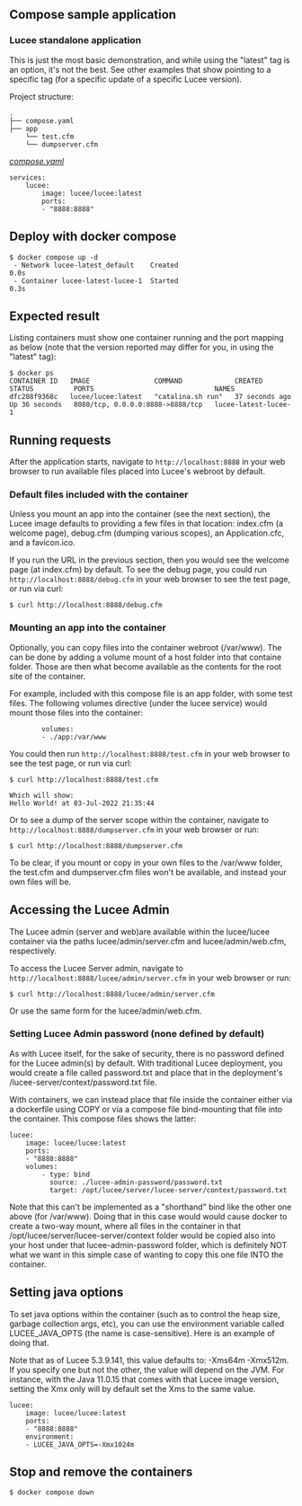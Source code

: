## Compose sample application
### Lucee standalone application

This is just the most basic demonstration, and while using the "latest" tag is an option, it's not the best. See other examples that show pointing to a specific tag (for a specific update of a specific Lucee version).

Project structure:
```
.
├── compose.yaml
├── app
    └── test.cfm
    └── dumpserver.cfm

```

[_compose.yaml_](compose.yaml)
```
services:
    lucee: 
        image: lucee/lucee:latest
        ports:
        - "8888:8888"
```

## Deploy with docker compose

```
$ docker compose up -d
 - Network lucee-latest_default    Created                                                                         0.0s
 - Container lucee-latest-lucee-1  Started                                                                         0.3s

```

## Expected result

Listing containers must show one container running and the port mapping as below (note that the version reported may differ for you, in using the "latest" tag):
```
$ docker ps
CONTAINER ID   IMAGE                COMMAND             CREATED          STATUS          PORTS                              NAMES
dfc208f9368c   lucee/lucee:latest   "catalina.sh run"   37 seconds ago   Up 36 seconds   8080/tcp, 0.0.0.0:8888->8888/tcp   lucee-latest-lucee-1
```

## Running requests

After the application starts, navigate to `http://localhost:8888` in your web browser to run available files placed into Lucee's webroot by default. 

### Default files included with the container

Unless you mount an app into the container (see the next section), the Lucee image defaults to providing a few files in that location: index.cfm (a welcome page), debug.cfm (dumping various scopes), an Application.cfc, and a favicon.ico.

If you run the URL in the previous section, then you would see the welcome page (at index.cfm) by default. To see the debug page, you could run `http://localhost:8888/debug.cfm` in your web browser to see the test page, or run via curl:
```
$ curl http://localhost:8888/debug.cfm
```

### Mounting an app into the container

Optionally, you can copy files into the container webroot (/var/www). The can be done by adding a volume mount of a host folder into that containe folder. Those are then what become available as the contents for the root site of the container.

For example, included with this compose file is an app folder, with some test files. The following volumes directive (under the lucee service) would mount those files into the container:
    
            volumes:
            - ./app:/var/www

You could then run `http://localhost:8888/test.cfm` in your web browser to see the test page, or run via curl:
```
$ curl http://localhost:8888/test.cfm

Which will show:
Hello World! at 03-Jul-2022 21:35:44
```
Or to see a dump of the server scope within the container, navigate to `http://localhost:8888/dumpserver.cfm` in your web browser or run:
```
$ curl http://localhost:8888/dumpserver.cfm
```

To be clear, if you mount or copy in your own files to the /var/www folder, the test.cfm and dumpserver.cfm files won't be available, and instead your own files will be. 

## Accessing the Lucee Admin

The Lucee admin (server and web)are available within the lucee/lucee container via the paths lucee/admin/server.cfm and lucee/admin/web.cfm, respectively.

To access the Lucee Server admin, navigate to `http://localhost:8888/lucee/admin/server.cfm` in your web browser or run:
```
$ curl http://localhost:8888/lucee/admin/server.cfm
```

Or use the same form for the lucee/admin/web.cfm. 

### Setting Lucee Admin password (none defined by default)

As with Lucee itself, for the sake of security, there is no password defined for the Lucee admin(s) by default. With traditional Lucee deployment, you would create a file called password.txt and place that in the deployment's /lucee-server/context/password.txt file.

With containers, we can instead place that file inside the container either via a dockerfile using COPY or via a compose file bind-mounting that file into the container. This compose files shows the latter:

    lucee: 
        image: lucee/lucee:latest
        ports:
        - "8888:8888"
        volumes:
            - type: bind
              source: ./lucee-admin-password/password.txt
              target: /opt/lucee/server/lucee-server/context/password.txt

Note that this can't be implemented as a "shorthand" bind like the other one above (for /var/www). Doing that in this case would would cause docker to create a two-way mount, where all files in the container in that /opt/lucee/server/lucee-server/context folder would be copied also into your host under that lucee-admin-password folder, which is definitely NOT what we want in this simple case of wanting to copy this one file INTO the container.

## Setting java options

To set java options within the container (such as to control the heap size, garbage collection args, etc), you can use the environment variable called LUCEE_JAVA_OPTS (the name is case-sensitive). Here is an example of doing that.

Note that as of Lucee 5.3.9.141, this value defaults to: -Xms64m -Xmx512m. If you specify one but not the other, the value will depend on the JVM. For instance, with the Java 11.0.15 that comes with that Lucee image version, setting the Xmx only will by default set the Xms to the same value.

    lucee: 
        image: lucee/lucee:latest
        ports:
        - "8888:8888"
        environment:
        - LUCEE_JAVA_OPTS=-Xmx1024m 


## Stop and remove the containers
```
$ docker compose down
```